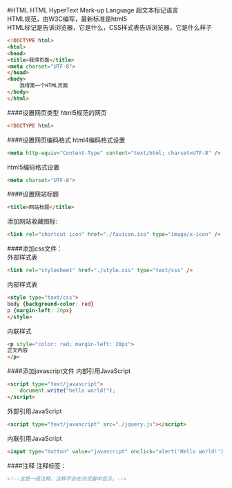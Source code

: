 #HTML
HTML HyperText Mark-up Language 超文本标记语言           
HTML规范，由W3C编写，最新标准是html5            
HTML标记是告诉浏览器，它是什么，CSS样式表告诉浏览器，它是什么样子  
```html
<!DOCTYPE html>
<html>
<head>
<title>我得页面</title>
<meta charset="UTF-8">
</head>
<body>
	我得第一个HTML页面
</body>
</html>
```          
####设置网页类型
html5规范的网页
```html
<!DOCTYPE html>
```
####设置网页编码格式
html4编码格式设置
```html
<meta http-equiv="Content-Type" content="text/html; charset=UTF-8" />
```
html5编码格式设置
```html
<meta charset="UTF-8">
```
####设置网站标题
```html
<title>网站标题</title>
```
添加网站收藏图标:
```html
<link rel="shortcut icon" href="./favicon.ico" type="image/x-icon" />
```
####添加css文件：   
外部样式表
```html
<link rel="stylesheet" href="./style.css" type="text/css" />
```
内部样式表
```html
<style type="text/css">
body {background-color: red}
p {margin-left: 20px}
</style>
```
内联样式
```html
<p style="color: red; margin-left: 20px">
正文内容
</p>
```
####添加javascript文件
内部引用JavaScript
```html
<script type="text/javascript">
	document.write("hello world!");
</script>
```
外部引用JavaScript
```html
<script type="text/javascript" src="./jquery.js"></script>
```
内联引用JavaScript
```html
<input type="button" value="javascript" onclick="alert('Hello world!');">
```
####注释
注释标签：
```html
<!--这是一段注释。注释不会在浏览器中显示。-->
```
